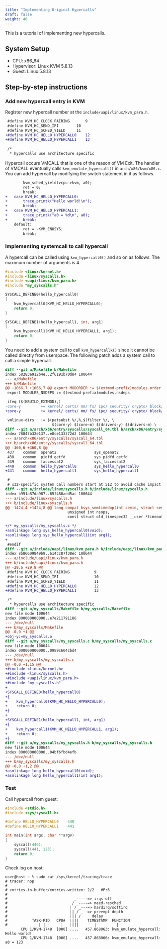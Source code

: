 ```yaml
---
title: "Implementing Original Hypercalls"
draft: false
weight: 40
---
```

This is a tutorial of implementing new hypercalls.

## System Setup

- CPU: x86_64
- Hypervisor: Linux KVM 5.8.13
- Guest: Linux 5.8.13

## Step-by-step instructions

### Add new hypercall entry in KVM

Register new hypercall number at the `include/uapi/linux/kvm_para.h`.

```diff
 #define KVM_HC_CLOCK_PAIRING		9
 #define KVM_HC_SEND_IPI		10
 #define KVM_HC_SCHED_YIELD		11
+#define KVM_HC_HELLO_HYPERCALL0	12
+#define KVM_HC_HELLO_HYPERCALL1	13
 
 /*
  * hypercalls use architecture specific
```

Hypercall occurs VMCALL that is one of the reason of VM Exit. The handler of VMCALL eventually calls `kvm_emulate_hypercall()` in `arch/x86/kvm/x86.c`. You can add hypercall by modifying the switch statement in it as follows.

```diff
 		kvm_sched_yield(vcpu->kvm, a0);
 		ret = 0;
 		break;
+	case KVM_HC_HELLO_HYPERCALL0:
+		trace_printk("Hello world!\n");
+		break;
+	case KVM_HC_HELLO_HYPERCALL1:
+		trace_printk("a0 = %d\n", a0);
+		break;
 	default:
 		ret = -KVM_ENOSYS;
 		break;
```

### Implementing systemcall to call hypercall

A hypercall can be called using `kvm_hypercall0()` and so on as follows. The maximum number of arguments is 4.

```c
#include <linux/kernel.h>
#include <linux/syscalls.h>
#include <uapi/linux/kvm_para.h>
#include "my_syscalls.h"

SYSCALL_DEFINE0(hello_hypercall0)
{
    kvm_hypercall0(KVM_HC_HELLO_HYPERCALL0);
    return 0;
}

SYSCALL_DEFINE1(hello_hypercall1, int, arg1)
{
    kvm_hypercall1(KVM_HC_HELLO_HYPERCALL1, arg1);
    return 0;
}
```

You need to add a system call to call `kvm_hypercallk()` since it cannot be called directly from userspace. The following patch adds a system call to call a simple hypercall.

```diff
diff --git a/Makefile b/Makefile
index 58283e912b4e..2f6191b70d84 100644
--- a/Makefile
+++ b/Makefile
@@ -1066,7 +1066,7 @@ export MODORDER := $(extmod-prefix)modules.order
 export MODULES_NSDEPS := $(extmod-prefix)modules.nsdeps

 ifeq ($(KBUILD_EXTMOD),)
-core-y         += kernel/ certs/ mm/ fs/ ipc/ security/ crypto/ block/
+core-y         += kernel/ certs/ mm/ fs/ ipc/ security/ crypto/ block/ my_syscalls/

 vmlinux-dirs   := $(patsubst %/,%,$(filter %/, \
                     $(core-y) $(core-m) $(drivers-y) $(drivers-m) \
diff --git a/arch/x86/entry/syscalls/syscall_64.tbl b/arch/x86/entry/syscalls/syscall_64.tbl
index 78847b32e137..e8ce133372d2 100644
--- a/arch/x86/entry/syscalls/syscall_64.tbl
+++ b/arch/x86/entry/syscalls/syscall_64.tbl
@@ -360,6 +360,8 @@
 437    common  openat2                 sys_openat2
 438    common  pidfd_getfd             sys_pidfd_getfd
 439    common  faccessat2              sys_faccessat2
+440    common  hello_hypercall0        sys_hello_hypercall0
+441    common  hello_hypercall1        sys_hello_hypercall1

 #
 # x32-specific system call numbers start at 512 to avoid cache impact
diff --git a/include/linux/syscalls.h b/include/linux/syscalls.h
index b951a87da987..65f480aed5ac 100644
--- a/include/linux/syscalls.h
+++ b/include/linux/syscalls.h
@@ -1424,4 +1424,8 @@ long compat_ksys_semtimedop(int semid, struct sembuf __user *tsems,
                            unsigned int nsops,
                            const struct old_timespec32 __user *timeout);

+/* my_syscalls/my_syscalls.c */
+asmlinkage long sys_hello_hypercall0(void);
+asmlinkage long sys_hello_hypercall1(int arg1);
+
 #endif
diff --git a/include/uapi/linux/kvm_para.h b/include/uapi/linux/kvm_para.h
index 8b86609849b9..614cc87f38ec 100644
--- a/include/uapi/linux/kvm_para.h
+++ b/include/uapi/linux/kvm_para.h
@@ -29,6 +29,8 @@
 #define KVM_HC_CLOCK_PAIRING           9
 #define KVM_HC_SEND_IPI                10
 #define KVM_HC_SCHED_YIELD             11
+#define KVM_HC_HELLO_HYPERCALL0        12
+#define KVM_HC_HELLO_HYPERCALL1        13

 /*
  * hypercalls use architecture specific
diff --git a/my_syscalls/Makefile b/my_syscalls/Makefile
new file mode 100644
index 000000000000..e7e211791186
--- /dev/null
+++ b/my_syscalls/Makefile
@@ -0,0 +1 @@
+obj-y:=my_syscalls.o
diff --git a/my_syscalls/my_syscalls.c b/my_syscalls/my_syscalls.c
new file mode 100644
index 000000000000..0989c604cbd4
--- /dev/null
+++ b/my_syscalls/my_syscalls.c
@@ -0,0 +1,15 @@
+#include <linux/kernel.h>
+#include <linux/syscalls.h>
+#include <uapi/linux/kvm_para.h>
+#include "my_syscalls.h"
+
+SYSCALL_DEFINE0(hello_hypercall0)
+{
+    kvm_hypercall0(KVM_HC_HELLO_HYPERCALL0);
+    return 0;
+}
+
+SYSCALL_DEFINE1(hello_hypercall1, int, arg1)
+{
+    kvm_hypercall1(KVM_HC_HELLO_HYPERCALL1, arg1);
+    return 0;
+}
diff --git a/my_syscalls/my_syscalls.h b/my_syscalls/my_syscalls.h
new file mode 100644
index 000000000000..04bf6fbd4efb
--- /dev/null
+++ b/my_syscalls/my_syscalls.h
@@ -0,0 +1,2 @@
+asmlinkage long hello_hypercall0(void);
+asmlinkage long hello_hypercall1(int arg1);
```

### Test

Call hypercall from guest:

```c
#include <stdio.h>
#include <sys/syscall.h>

#define HELLO_HYPERCALL0    440
#define HELLO_HYPERCALL1    441

int main(int argc, char **argv)
{
    syscall(440);
    syscall(441, 123);
    return 0;
}
```

Check log on host:

```text
user@host ~ % sudo cat /sys/kernel/tracing/trace
# tracer: nop
#
# entries-in-buffer/entries-written: 2/2   #P:6
#
#                              _-----=> irqs-off
#                             / _----=> need-resched
#                            | / _---=> hardirq/softirq
#                            || / _--=> preempt-depth
#                            ||| /     delay
#           TASK-PID   CPU#  ||||    TIMESTAMP  FUNCTION
#              | |       |   ||||       |         |
       CPU 1/KVM-1748  [000] ....   457.868063: kvm_emulate_hypercall: Hello world!
       CPU 1/KVM-1748  [000] ....   457.868066: kvm_emulate_hypercall: a0 = 123
```
